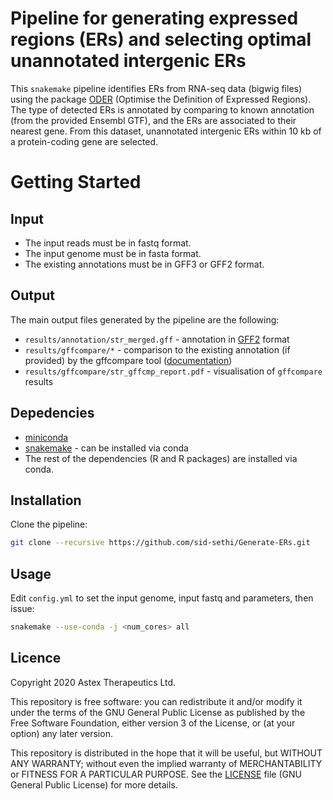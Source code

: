 # Pipeline for generating expressed regions (ERs) and selecting optimal unannotated intergenic ERs

This `snakemake` pipeline identifies ERs from RNA-seq data (bigwig files) using the package [ODER](https://github.com/eolagbaju/ODER) (Optimise the Definition of Expressed Regions). The type of detected ERs is annotated by comparing to known annotation (from the provided Ensembl GTF), and the ERs are associated to their nearest gene. From this dataset, unannotated intergenic ERs within 10 kb of a protein-coding gene are selected.

# Getting Started

## Input

- The input reads must be in fastq format.
- The input genome must be in fasta format.
- The existing annotations must be in GFF3 or GFF2 format.

## Output

The main output files generated by the pipeline are the following:

- `results/annotation/str_merged.gff` - annotation in [GFF2](http://gmod.org/wiki/GFF2) format
- `results/gffcompare/*` - comparison to the existing annotation (if provided) by the gffcompare tool ([documentation](https://ccb.jhu.edu/software/stringtie/gffcompare.shtml))
- `results/gffcompare/str_gffcmp_report.pdf` - visualisation of `gffcompare` results

## Depedencies

- [miniconda](https://conda.io/miniconda.html)
- [snakemake](http://snakemake.readthedocs.io/en/latest/) - can be installed via conda
- The rest of the dependencies (R and R packages) are installed via conda.

## Installation

Clone the pipeline:

```bash
git clone --recursive https://github.com/sid-sethi/Generate-ERs.git
```

## Usage

Edit `config.yml` to set the input genome, input fastq and parameters, then issue:

```bash
snakemake --use-conda -j <num_cores> all
```





## Licence

Copyright 2020 Astex Therapeutics Ltd.

This repository is free software: you can redistribute it and/or modify it under the terms of the GNU General Public License as published by the Free Software Foundation, either version 3 of the License, or (at your option) any later version.

This repository is distributed in the hope that it will be useful, but WITHOUT ANY WARRANTY; without even the implied warranty of MERCHANTABILITY or FITNESS FOR A PARTICULAR PURPOSE. See the [LICENSE](LICENSE) file (GNU General Public License) for more details.
